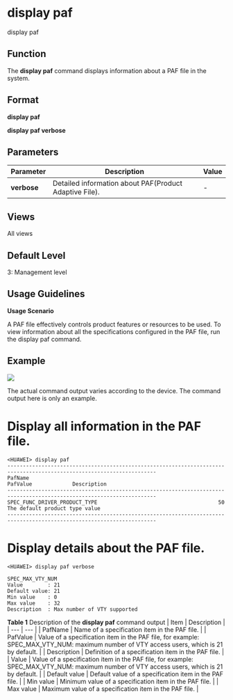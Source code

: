 display paf
===========

display paf

Function
--------



The **display paf** command displays information about a PAF file in the system.




Format
------

**display paf**

**display paf verbose**


Parameters
----------

| Parameter | Description | Value |
| --- | --- | --- |
| **verbose** | Detailed information about PAF(Product Adaptive File). | - |



Views
-----

All views


Default Level
-------------

3: Management level


Usage Guidelines
----------------

**Usage Scenario**

A PAF file effectively controls product features or resources to be used. To view information about all the specifications configured in the PAF file, run the display paf command.


Example
-------

![](../public_sys-resources/note_3.0-en-us.png) 

The actual command output varies according to the device. The command output here is only an example.


# Display all information in the PAF file.
```
<HUAWEI> display paf
----------------------------------------------------------------------------------------------------------------------
PafName                                                             PafValue             Description    
----------------------------------------------------------------------------------------------------------------------
SPEC_FUNC_DRIVER_PRODUCT_TYPE                                       50                   The default product type value              
----------------------------------------------------------------------------------------------------------------------

```

# Display details about the PAF file.
```
<HUAWEI> display paf verbose

SPEC_MAX_VTY_NUM
Value        : 21
Default value: 21
Min value    : 0
Max value    : 32
Description  : Max number of VTY supported

```

**Table 1** Description of the **display paf** command output
| Item | Description |
| --- | --- |
| PafName | Name of a specification item in the PAF file. |
| PafValue | Value of a specification item in the PAF file, for example:  SPEC\_MAX\_VTY\_NUM: maximum number of VTY access users, which is 21 by default. |
| Description | Definition of a specification item in the PAF file. |
| Value | Value of a specification item in the PAF file, for example:  SPEC\_MAX\_VTY\_NUM: maximum number of VTY access users, which is 21 by default. |
| Default value | Default value of a specification item in the PAF file. |
| Min value | Minimum value of a specification item in the PAF file. |
| Max value | Maximum value of a specification item in the PAF file. |